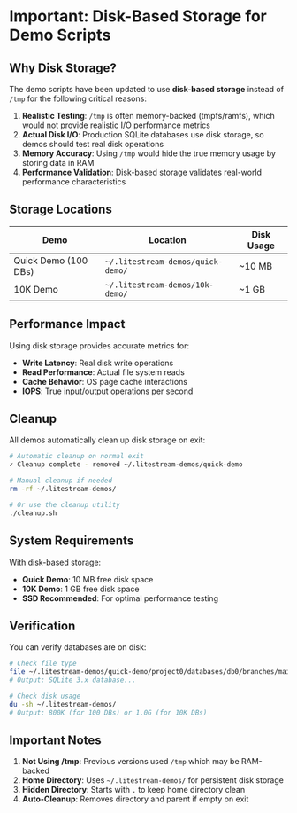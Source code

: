 # Important: Disk-Based Storage for Demo Scripts

## Why Disk Storage?

The demo scripts have been updated to use **disk-based storage** instead of `/tmp` for the following critical reasons:

1. **Realistic Testing**: `/tmp` is often memory-backed (tmpfs/ramfs), which would not provide realistic I/O performance metrics
2. **Actual Disk I/O**: Production SQLite databases use disk storage, so demos should test real disk operations
3. **Memory Accuracy**: Using `/tmp` would hide the true memory usage by storing data in RAM
4. **Performance Validation**: Disk-based storage validates real-world performance characteristics

## Storage Locations

| Demo | Location | Disk Usage |
|------|----------|------------|
| Quick Demo (100 DBs) | `~/.litestream-demos/quick-demo/` | ~10 MB |
| 10K Demo | `~/.litestream-demos/10k-demo/` | ~1 GB |

## Performance Impact

Using disk storage provides accurate metrics for:
- **Write Latency**: Real disk write operations
- **Read Performance**: Actual file system reads
- **Cache Behavior**: OS page cache interactions
- **IOPS**: True input/output operations per second

## Cleanup

All demos automatically clean up disk storage on exit:
```bash
# Automatic cleanup on normal exit
✓ Cleanup complete - removed ~/.litestream-demos/quick-demo

# Manual cleanup if needed
rm -rf ~/.litestream-demos/

# Or use the cleanup utility
./cleanup.sh
```

## System Requirements

With disk-based storage:
- **Quick Demo**: 10 MB free disk space
- **10K Demo**: 1 GB free disk space
- **SSD Recommended**: For optimal performance testing

## Verification

You can verify databases are on disk:
```bash
# Check file type
file ~/.litestream-demos/quick-demo/project0/databases/db0/branches/main/tenants/tenant0.db
# Output: SQLite 3.x database...

# Check disk usage
du -sh ~/.litestream-demos/
# Output: 800K (for 100 DBs) or 1.0G (for 10K DBs)
```

## Important Notes

1. **Not Using /tmp**: Previous versions used `/tmp` which may be RAM-backed
2. **Home Directory**: Uses `~/.litestream-demos/` for persistent disk storage
3. **Hidden Directory**: Starts with `.` to keep home directory clean
4. **Auto-Cleanup**: Removes directory and parent if empty on exit